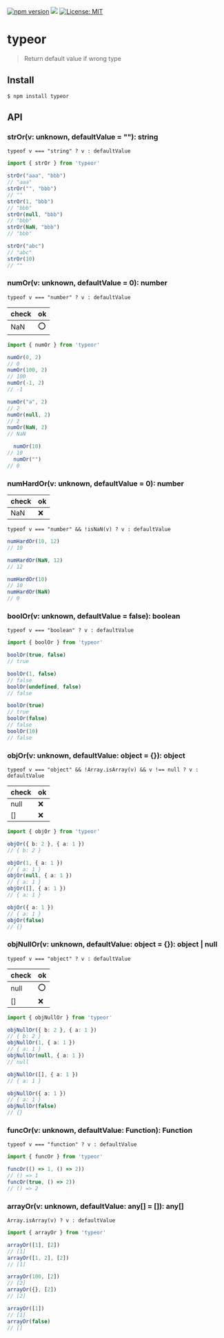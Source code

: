 [![npm version](https://badge.fury.io/js/typeor.svg)](https://badge.fury.io/js/typeor)
![](https://github.com/elzup/typeor/workflows/Node%20CI/badge.svg)
[![License: MIT](https://img.shields.io/badge/License-MIT-yellow.svg)](https://opensource.org/licenses/MIT)


# typeor

> Return default value if wrong type

## Install

```
$ npm install typeor
```



## API

### strOr(v: unknown, defaultValue = ""): string

`typeof v === "string" ? v : defaultValue`

```ts
import { strOr } from 'typeor'

strOr("aaa", "bbb")
// "aaa"
strOr("", "bbb")
// ""
strOr(1, "bbb")
// "bbb"
strOr(null, "bbb")
// "bbb"
strOr(NaN, "bbb")
// "bbb"

strOr("abc")
// "abc"
strOr(10)
// ""
```

### numOr(v: unknown, defaultValue = 0): number

`typeof v === "number" ? v : defaultValue`

|check|ok|
|-|-|
|NaN|:o:|

```ts
import { numOr } from 'typeor'

numOr(0, 2)
// 0
numOr(100, 2)
// 100
numOr(-1, 2)
// -1

numOr("a", 2)
// 2
numOr(null, 2)
// 2
numOr(NaN, 2)
// NaN

  numOr(10)
// 10
  numOr("")
// 0
```

### numHardOr(v: unknown, defaultValue = 0): number

|check|ok|
|-|-|
|NaN|:x:|

`typeof v === "number" && !isNaN(v) ? v : defaultValue`

```ts
numHardOr(10, 12)
// 10

numHardOr(NaN, 12)
// 12

numHardOr(10)
// 10
numHardOr(NaN)
// 0
```

### boolOr(v: unknown, defaultValue = false): boolean

`typeof v === "boolean" ? v : defaultValue`

```ts
import { boolOr } from 'typeor'

boolOr(true, false)
// true

boolOr(1, false)
// false
boolOr(undefined, false)
// false

boolOr(true)
// true
boolOr(false)
// false
boolOr(10)
// false
```

### objOr(v: unknown, defaultValue: object = {}): object

`typeof v === "object" && !Array.isArray(v) && v !== null ? v : defaultValue`

|check|ok|
|-|-|
|null|:x:|
|[]|:x:|

```ts
import { objOr } from 'typeor'

objOr({ b: 2 }, { a: 1 })
// { b: 2 }

objOr(1, { a: 1 })
// { a: 1 }
objOr(null, { a: 1 })
// { a: 1 }
objOr([], { a: 1 })
// { a: 1 }

objOr({ a: 1 })
// { a: 1 }
objOr(false)
// {}
```

### objNullOr(v: unknown, defaultValue: object = {}): object | null

`typeof v === "object" ? v : defaultValue`

|check|ok|
|-|-|
|null|:o:|
|[]|:x:|

```ts
import { objNullOr } from 'typeor'

objNullOr({ b: 2 }, { a: 1 })
// { b: 2 }
objNullOr(1, { a: 1 })
// { a: 1 }
objNullOr(null, { a: 1 })
// null

objNullOr([], { a: 1 })
// { a: 1 }

objNullOr({ a: 1 })
// { a: 1 }
objNullOr(false)
// {}
```

### funcOr(v: unknown, defaultValue: Function): Function

`typeof v === "function" ? v : defaultValue`

```ts
import { funcOr } from 'typeor'

funcOr(() => 1, () => 2))
// () => 1
funcOr(true, () => 2))
// () => 2
```

### arrayOr(v: unknown, defaultValue: any[] = []): any[]

`Array.isArray(v) ? v : defaultValue`

```ts
import { arrayOr } from 'typeor'

arrayOr([1], [2])
// [1]
arrayOr([1, 2], [2])
// [1]

arrayOr(100, [2])
// [2]
arrayOr({}, [2])
// [2]

arrayOr([1])
// [1]
arrayOr(false)
// []
```
